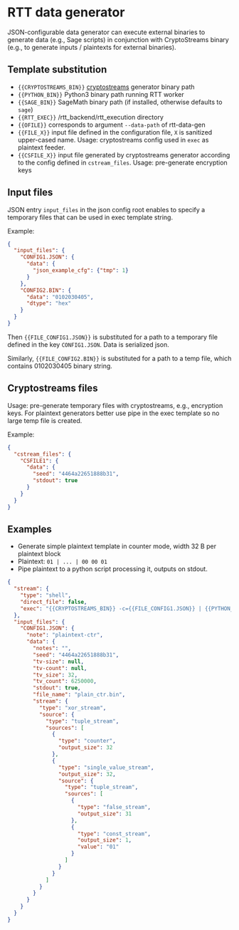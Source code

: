 # RTT data generator

JSON-configurable data generator can execute external binaries to generate data (e.g., Sage scripts) in conjunction with
CryptoStreams binary (e.g., to generate inputs / plaintexts for external binaries).

## Template substitution

- `{{CRYPTOSTREAMS_BIN}}` [cryptostreams](https://github.com/ph4r05/eacirc-streams) generator binary path
- `{{PYTHON_BIN}}` Python3 binary path running RTT worker
- `{{SAGE_BIN}}` SageMath binary path (if installed, otherwise defaults to `sage`)
- `{{RTT_EXEC}}` /rtt_backend/rtt_execution directory
- `{{OFILE}}` corresponds to argument `--data-path` of rtt-data-gen
- `{{FILE_X}}` input file defined in the configuration file, `X` is sanitized upper-cased name. Usage: cryptostreams config used in `exec` as plaintext feeder.
- `{{CSFILE_X}}` input file generated by cryptostreams generator according to the config defined in `cstream_files`. Usage: pre-generate encryption keys 

## Input files

JSON entry `input_files` in the json config root enables to specify a temporary files that can be used in exec template string.

Example:

```json
{
  "input_files": {
    "CONFIG1.JSON": {
      "data": {
        "json_example_cfg": {"tmp": 1}
      }
    },
    "CONFIG2.BIN": {
      "data": "0102030405",
      "dtype": "hex"
    }
  }
}
```

Then `{{FILE_CONFIG1.JSON}}` is substituted for a path to a temporary file defined in the key `CONFIG1.JSON`. Data is serialized json.

Similarly, `{{FILE_CONFIG2.BIN}}` is substituted for a path to a temp file, which contains 0102030405 binary string.

## Cryptostreams files

Usage: pre-generate temporary files with cryptostreams, e.g., encryption keys.
For plaintext generators better use pipe in the exec template so no large temp file is created.

Example:

```json
{
  "cstream_files": {
    "CSFILE1": {
      "data": {
        "seed": "4464a22651888b31", 
        "stdout": true
      }
    }
  }
}
```

## Examples

- Generate simple plaintext template in counter mode, width 32 B per plaintext block
- Plaintext: `01 | ... | 00 00 01`
- Pipe plaintext to a python script processing it, outputs on stdout. 

```json
{
  "stream": {
    "type": "shell",
    "direct_file": false,
    "exec": "{{CRYPTOSTREAMS_BIN}} -c={{FILE_CONFIG1.JSON}} | {{PYTHON_BIN}} {{RTT_EXEC}}/scripts/flipper.py -k=00"
  },
  "input_files": {
    "CONFIG1.JSON": {
      "note": "plaintext-ctr",
      "data": {
        "notes": "",
        "seed": "4464a22651888b31",
        "tv-size": null,
        "tv-count": null,
        "tv_size": 32,
        "tv_count": 6250000,
        "stdout": true,
        "file_name": "plain_ctr.bin",
        "stream": {
          "type": "xor_stream",
          "source": {
            "type": "tuple_stream",
            "sources": [
              {
                "type": "counter",
                "output_size": 32
              },
              {
                "type": "single_value_stream",
                "output_size": 32,
                "source": {
                  "type": "tuple_stream",
                  "sources": [
                    {
                      "type": "false_stream",
                      "output_size": 31
                    },
                    {
                      "type": "const_stream",
                      "output_size": 1,
                      "value": "01"
                    }
                  ]
                }
              }
            ]
          }
        }
      }
    }
  }
}
```
